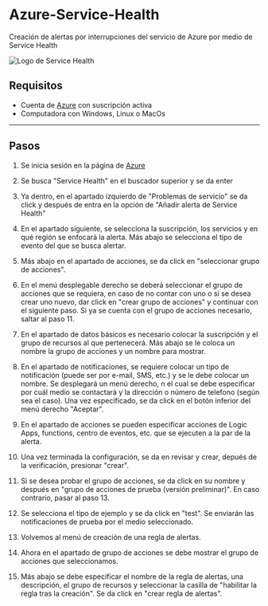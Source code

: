 # Azure-Service-Health
Creación de alertas por interrupciones del servicio de Azure por medio de Service Health

![Logo de Service Health](https://github.com/AlanAlvaradoR/Azure-Service-Health/blob/main/imagenes/servicehealth.png)

## Requisitos

- Cuenta de [Azure](https://portal.azure.com/) con suscripción activa
- Computadora con Windows, Linux o MacOs

---------------------------------------------------------

## Pasos

1. Se inicia sesión en la página de [Azure](https://portal.azure.com/)

2. Se busca "Service Health" en el buscador superior y se da enter

3. Ya dentro, en el apartado izquierdo de "Problemas de servicio" se da click y después de entra en la opción de "Añadir alerta de Service Health"

4. En el apartado siguiente, se selecciona la suscripción, los servicios y en qué región se enfocará la alerta. Más abajo se selecciona el tipo de evento del que se busca alertar.

5. Más abajo en el apartado de acciones, se da click en "seleccionar grupo de acciones".

6. En el menú desplegable derecho se deberá seleccionar el grupo de acciones que se requiera, en caso de no contar con uno o si se desea crear uno nuevo, dar click en "crear grupo de acciones" y continuar con el siguiente paso. Si ya se cuenta con el grupo de acciones necesario, saltar al paso 11.

7. En el apartado de datos básicos es necesario colocar la suscripción y el grupo de recursos al que pertenecerá. Más abajo se le coloca un nombre la grupo de acciones y un nombre para mostrar.

8. En el apartado de notificaciones, se requiere colocar un tipo de notificación (puede ser por e-mail, SMS, etc.) y se le debe colocar un nombre. Se desplegará un menú derecho, n el cual se debe especificar por cuál medio se contactará y la dirección o número de telefono (según sea el caso). Una vez especificado, se da click en el botón inferior del menú derecho "Aceptar".

9. En el apartado de acciones se pueden especificar acciones de Logic Apps, functions, centro de eventos, etc. que se ejecuten a la par de la alerta.

10. Una vez terminada la configuración, se da en revisar y crear, depués de la verificación, presionar "crear".

11. Si se desea probar el grupo de acciones, se da click en su nombre y después en "grupo de acciones de prueba (versión preliminar)". En caso contrario, pasar al paso 13.

12. Se selecciona el tipo de ejemplo y se da click en "test". Se enviarán las notificaciones de prueba por el medio seleccionado.

13. Volvemos al menú de creación de una regla de alertas.

14. Ahora en el apartado de grupo de acciones se debe mostrar el grupo de acciones que seleccionamos.

15. Más abajo se debe especificar el nombre de la regla de alertas, una descripción, el grupo de recursos y seleccionar la casilla de "habilitar la regla tras la creación". Se da click en "crear regla de alertas".

